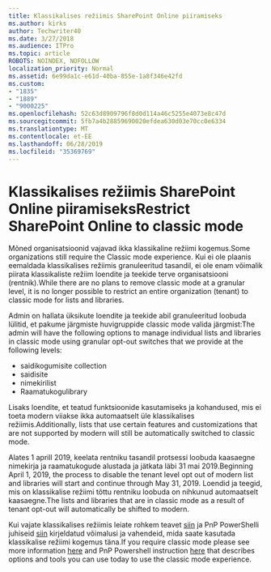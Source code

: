 ```yaml
---
title: Klassikalises režiimis SharePoint Online piiramiseks
ms.author: kirks
author: Techwriter40
ms.date: 3/27/2018
ms.audience: ITPro
ms.topic: article
ROBOTS: NOINDEX, NOFOLLOW
localization_priority: Normal
ms.assetid: 6e99da1c-e61d-40ba-855e-1a8f346e42fd
ms.custom:
- "1835"
- "1889"
- "9000225"
ms.openlocfilehash: 52c63d8909796f8d0d114a46c5255e4073e8c47d
ms.sourcegitcommit: 5fb7a4b28859690020efdea630d03e70cc0e6334
ms.translationtype: MT
ms.contentlocale: et-EE
ms.lasthandoff: 06/28/2019
ms.locfileid: "35369769"
---
```

# <a name="restrict-sharepoint-online-to-classic-mode"></a><span data-ttu-id="7a98b-102">Klassikalises režiimis SharePoint Online piiramiseks</span><span class="sxs-lookup"><span data-stu-id="7a98b-102">Restrict SharePoint Online to classic mode</span></span>

<span data-ttu-id="7a98b-103">Mõned organisatsioonid vajavad ikka klassikaline režiimi kogemus.</span><span class="sxs-lookup"><span data-stu-id="7a98b-103">Some organizations still require the Classic mode experience.</span></span> <span data-ttu-id="7a98b-104">Kui ei ole plaanis eemaldada klassikalises režiimis granuleeritud tasandil, ei ole enam võimalik piirata klassikaliste režiim loendite ja teekide terve organisatsiooni (rentnik).</span><span class="sxs-lookup"><span data-stu-id="7a98b-104">While there are no plans to remove classic mode at a granular level, it is no longer possible to restrict an entire organization (tenant) to classic mode for lists and libraries.</span></span>

<span data-ttu-id="7a98b-105">Admin on hallata üksikute loendite ja teekide abil granuleeritud loobuda lülitid, et pakume järgmiste huvigruppide classic mode valida järgmist:</span><span class="sxs-lookup"><span data-stu-id="7a98b-105">The admin will have the following options to manage individual lists and libraries in classic mode using granular opt-out switches that we provide at the following levels:</span></span>

- <span data-ttu-id="7a98b-106">saidikogumi</span><span class="sxs-lookup"><span data-stu-id="7a98b-106">site collection</span></span>
- <span data-ttu-id="7a98b-107">saidi</span><span class="sxs-lookup"><span data-stu-id="7a98b-107">site</span></span>
- <span data-ttu-id="7a98b-108">nimekiri</span><span class="sxs-lookup"><span data-stu-id="7a98b-108">list</span></span>
- <span data-ttu-id="7a98b-109">Raamatukogu</span><span class="sxs-lookup"><span data-stu-id="7a98b-109">library</span></span>

<span data-ttu-id="7a98b-110">Lisaks loendite, et teatud funktsioonide kasutamiseks ja kohandused, mis ei toeta modern viiakse ikka automaatselt üle klassikalises režiimis.</span><span class="sxs-lookup"><span data-stu-id="7a98b-110">Additionally, lists that use certain features and customizations that are not supported by modern will still be automatically switched to classic mode.</span></span>

<span data-ttu-id="7a98b-111">Alates 1 aprill 2019, keelata rentniku tasandil protsessi loobuda kaasaegne nimekirja ja raamatukogude alustada ja jätkata läbi 31 mai 2019.</span><span class="sxs-lookup"><span data-stu-id="7a98b-111">Beginning April 1, 2019, the process to disable the tenant level opt out of modern list and libraries will start and continue through May 31, 2019.</span></span>  <span data-ttu-id="7a98b-112">Loendid ja teegid, mis on klassikalise režiimi tõttu rentniku loobuda on nihkunud automaatselt kaasaegne.</span><span class="sxs-lookup"><span data-stu-id="7a98b-112">The lists and libraries that are in classic mode as a result of tenant opt-out will automatically be shifted to modern.</span></span>

<span data-ttu-id="7a98b-113">Kui vajate klassikalises režiimis leiate rohkem teavet [siin](https://techcommunity.microsoft.com/t5/Microsoft-SharePoint-Blog/Delivering-SharePoint-modern-experiences/ba-p/315023) ja PnP PowerShelli juhiseid [siin](https://docs.microsoft.com/sharepoint/dev/transform/modernize-userinterface-lists-and-libraries-optout) kirjeldatud võimalusi ja vahendeid, mida saate kasutada klassikalise režiimi kogemus täna.</span><span class="sxs-lookup"><span data-stu-id="7a98b-113">If you require classic mode please see more information [here](https://techcommunity.microsoft.com/t5/Microsoft-SharePoint-Blog/Delivering-SharePoint-modern-experiences/ba-p/315023) and PnP Powershell instruction [here](https://docs.microsoft.com/sharepoint/dev/transform/modernize-userinterface-lists-and-libraries-optout) that describes options and tools you can use today to use the classic mode experience.</span></span>
